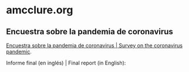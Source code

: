 # amcclure.org

## Encuestra sobre la pandemia de coronavirus
[Encuestra sobre la pandemia de coronavirus | Survey on the coronavirus pandemic](covid-survey).

Informe final (en inglés) | Final report (in English):
